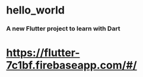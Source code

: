 # hello_world

### A new Flutter project to learn with Dart 

# https://flutter-7c1bf.firebaseapp.com/#/
